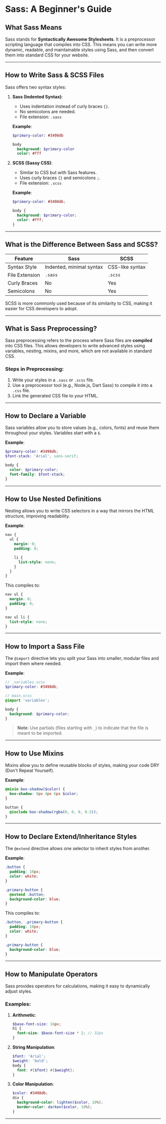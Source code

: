# **Sass: A Beginner's Guide**

## **What Sass Means**
Sass stands for **Syntactically Awesome Stylesheets**. It is a preprocessor scripting language that compiles into CSS. This means you can write more dynamic, readable, and maintainable styles using Sass, and then convert them into standard CSS for your website.

---

## **How to Write Sass & SCSS Files**
Sass offers two syntax styles:

1. **Sass (Indented Syntax)**:  
   - Uses indentation instead of curly braces `{}`.
   - No semicolons are needed.  
   - File extension: `.sass`  

   **Example**:
   ```sass
   $primary-color: #3498db

   body
     background: $primary-color
     color: #fff
   ```

2. **SCSS (Sassy CSS)**:  
   - Similar to CSS but with Sass features.
   - Uses curly braces `{}` and semicolons `;`.  
   - File extension: `.scss`  

   **Example**:
   ```scss
   $primary-color: #3498db;

   body {
     background: $primary-color;
     color: #fff;
   }
   ```

---

## **What is the Difference Between Sass and SCSS?**

| Feature         | Sass                              | SCSS                              |
|-----------------|-----------------------------------|-----------------------------------|
| Syntax Style    | Indented, minimal syntax         | CSS-like syntax                  |
| File Extension  | `.sass`                          | `.scss`                          |
| Curly Braces    | No                               | Yes                              |
| Semicolons      | No                               | Yes                              |

SCSS is more commonly used because of its similarity to CSS, making it easier for CSS developers to adopt.

---

## **What is Sass Preprocessing?**
Sass preprocessing refers to the process where Sass files are **compiled** into CSS files. This allows developers to write advanced styles using variables, nesting, mixins, and more, which are not available in standard CSS.  

### **Steps in Preprocessing**:
1. Write your styles in a `.sass` or `.scss` file.
2. Use a preprocessor tool (e.g., Node.js, Dart Sass) to compile it into a `.css` file.
3. Link the generated CSS file to your HTML.

---

## **How to Declare a Variable**
Sass variables allow you to store values (e.g., colors, fonts) and reuse them throughout your styles. Variables start with a `$`.  

**Example**:
```scss
$primary-color: #3498db;
$font-stack: 'Arial', sans-serif;

body {
  color: $primary-color;
  font-family: $font-stack;
}
```

---

## **How to Use Nested Definitions**
Nesting allows you to write CSS selectors in a way that mirrors the HTML structure, improving readability.

**Example**:
```scss
nav {
  ul {
    margin: 0;
    padding: 0;

    li {
      list-style: none;
    }
  }
}
```

This compiles to:
```css
nav ul {
  margin: 0;
  padding: 0;
}

nav ul li {
  list-style: none;
}
```

---

## **How to Import a Sass File**
The `@import` directive lets you split your Sass into smaller, modular files and import them where needed.

**Example**:
```scss
// _variables.scss
$primary-color: #3498db;

// main.scss
@import 'variables';

body {
  background: $primary-color;
}
```

> **Note**: Use partials (files starting with `_`) to indicate that the file is meant to be imported.

---

## **How to Use Mixins**
Mixins allow you to define reusable blocks of styles, making your code DRY (Don't Repeat Yourself).

**Example**:
```scss
@mixin box-shadow($color) {
  box-shadow: 0px 4px 6px $color;
}

button {
  @include box-shadow(rgba(0, 0, 0, 0.5));
}
```

---

## **How to Declare Extend/Inheritance Styles**
The `@extend` directive allows one selector to inherit styles from another.

**Example**:
```scss
.button {
  padding: 10px;
  color: white;
}

.primary-button {
  @extend .button;
  background-color: blue;
}
```

This compiles to:
```css
.button, .primary-button {
  padding: 10px;
  color: white;
}

.primary-button {
  background-color: blue;
}
```

---

## **How to Manipulate Operators**
Sass provides operators for calculations, making it easy to dynamically adjust styles.

### **Examples**:
1. **Arithmetic**:
   ```scss
   $base-font-size: 16px;
   h1 {
     font-size: $base-font-size * 2; // 32px
   }
   ```

2. **String Manipulation**:
   ```scss
   $font: 'Arial';
   $weight: 'bold';
   body {
     font: #{$font} #{$weight};
   }
   ```

3. **Color Manipulation**:
   ```scss
   $color: #3498db;
   div {
     background-color: lighten($color, 10%);
     border-color: darken($color, 10%);
   }
   ```

---

